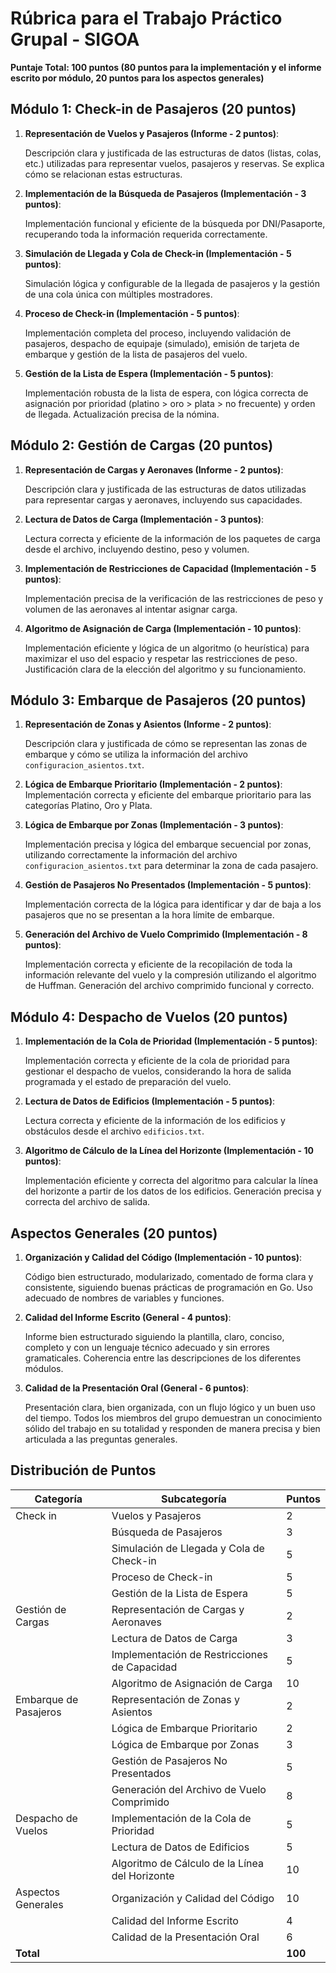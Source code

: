 # Rúbrica para el Trabajo Práctico Grupal - SIGOA

**Puntaje Total: 100 puntos (80 puntos para la implementación y el informe escrito por módulo, 20 puntos para los aspectos generales)**

## Módulo 1: Check-in de Pasajeros (20 puntos)

1.  **Representación de Vuelos y Pasajeros (Informe - 2 puntos)**:
   
      Descripción clara y justificada de las estructuras de datos (listas, colas, etc.) utilizadas para representar vuelos, pasajeros y reservas. Se explica cómo se relacionan estas estructuras.
    

2.  **Implementación de la Búsqueda de Pasajeros (Implementación - 3 puntos)**:
   
    Implementación funcional y eficiente de la búsqueda por DNI/Pasaporte, recuperando toda la información requerida correctamente.

3.  **Simulación de Llegada y Cola de Check-in (Implementación - 5 puntos)**:
    
    Simulación lógica y configurable de la llegada de pasajeros y la gestión de una cola única con múltiples mostradores.
    

4.  **Proceso de Check-in (Implementación - 5 puntos)**:
    
    Implementación completa del proceso, incluyendo validación de pasajeros, despacho de equipaje (simulado), emisión de tarjeta de embarque y gestión de la lista de pasajeros del vuelo.

5.  **Gestión de la Lista de Espera (Implementación - 5 puntos)**:
    
    Implementación robusta de la lista de espera, con lógica correcta de asignación por prioridad (platino > oro > plata > no frecuente) y orden de llegada. Actualización precisa de la nómina.

    
## Módulo 2: Gestión de Cargas (20 puntos)

1.  **Representación de Cargas y Aeronaves (Informe - 2 puntos)**:
    
    Descripción clara y justificada de las estructuras de datos utilizadas para representar cargas y aeronaves, incluyendo sus capacidades.
    
2.  **Lectura de Datos de Carga (Implementación - 3 puntos)**:
    
    Lectura correcta y eficiente de la información de los paquetes de carga desde el archivo, incluyendo destino, peso y volumen.
    
3.  **Implementación de Restricciones de Capacidad (Implementación - 5 puntos)**:
    
    Implementación precisa de la verificación de las restricciones de peso y volumen de las aeronaves al intentar asignar carga.

4.  **Algoritmo de Asignación de Carga (Implementación - 10 puntos)**:
    
    Implementación eficiente y lógica de un algoritmo (o heurística) para maximizar el uso del espacio y respetar las restricciones de peso. Justificación clara de la elección del algoritmo y su funcionamiento.
    
## Módulo 3: Embarque de Pasajeros (20 puntos)

1.  **Representación de Zonas y Asientos (Informe - 2 puntos)**:
    
    Descripción clara y justificada de cómo se representan las zonas de embarque y cómo se utiliza la información del archivo `configuracion_asientos.txt`.
    
2.  **Lógica de Embarque Prioritario (Implementación - 2 puntos)**:
    Implementación correcta y eficiente del embarque prioritario para las categorías Platino, Oro y Plata.
    
3.  **Lógica de Embarque por Zonas (Implementación - 3 puntos)**:
    
    Implementación precisa y lógica del embarque secuencial por zonas, utilizando correctamente la información del archivo `configuracion_asientos.txt` para determinar la zona de cada pasajero.

4.  **Gestión de Pasajeros No Presentados (Implementación - 5 puntos)**:
    
    Implementación correcta de la lógica para identificar y dar de baja a los pasajeros que no se presentan a la hora límite de embarque.


5.  **Generación del Archivo de Vuelo Comprimido (Implementación - 8 puntos)**:
    
    Implementación correcta y eficiente de la recopilación de toda la información relevante del vuelo y la compresión utilizando el algoritmo de Huffman. Generación del archivo comprimido funcional y correcto.
    
## Módulo 4: Despacho de Vuelos (20 puntos)

1.  **Implementación de la Cola de Prioridad (Implementación - 5 puntos)**:
    
    Implementación correcta y eficiente de la cola de prioridad para gestionar el despacho de vuelos, considerando la hora de salida programada y el estado de preparación del vuelo.
    
2.  **Lectura de Datos de Edificios (Implementación - 5 puntos)**:
    
    Lectura correcta y eficiente de la información de los edificios y obstáculos desde el archivo `edificios.txt`.
    
3.  **Algoritmo de Cálculo de la Línea del Horizonte (Implementación - 10 puntos)**:
    
    Implementación eficiente y correcta del algoritmo para calcular la línea del horizonte a partir de los datos de los edificios. Generación precisa y correcta del archivo de salida.
    
## Aspectos Generales (20 puntos)

1.  **Organización y Calidad del Código (Implementación - 10 puntos)**:
    
    Código bien estructurado, modularizado, comentado de forma clara y consistente, siguiendo buenas prácticas de programación en Go. Uso adecuado de nombres de variables y funciones.
    
2.  **Calidad del Informe Escrito (General - 4 puntos)**:
    
    Informe bien estructurado siguiendo la plantilla, claro, conciso, completo y con un lenguaje técnico adecuado y sin errores gramaticales. Coherencia entre las descripciones de los diferentes módulos.
    
3.  **Calidad de la Presentación Oral (General - 6 puntos)**:
   
    Presentación clara, bien organizada, con un flujo lógico y un buen uso del tiempo. Todos los miembros del grupo demuestran un conocimiento sólido del trabajo en su totalidad y responden de manera precisa y bien articulada a las preguntas generales.
    
## Distribución de Puntos
| **Categoría**                         | **Subcategoría**                               | **Puntos** |
|---------------------------------------|------------------------------------------------|------------|
| Check in                              | Vuelos y Pasajeros                             | 2          |
|                                       | Búsqueda de Pasajeros                          | 3          |
|                                       | Simulación de Llegada y Cola de Check-in       | 5          |
|                                       | Proceso de Check-in                            | 5          |
|                                       | Gestión de la Lista de Espera                  | 5          |
| Gestión de Cargas                     | Representación de Cargas y Aeronaves           | 2          |
|                                       | Lectura de Datos de Carga                      | 3          |
|                                       | Implementación de Restricciones de Capacidad   | 5          |
|                                       | Algoritmo de Asignación de Carga               | 10         |
| Embarque de Pasajeros                 | Representación de Zonas y Asientos             | 2          |
|                                       | Lógica de Embarque Prioritario                 | 2          |
|                                       | Lógica de Embarque por Zonas                   | 3          |
|                                       | Gestión de Pasajeros No Presentados            | 5          |
|                                       | Generación del Archivo de Vuelo Comprimido     | 8          |
| Despacho de Vuelos                    | Implementación de la Cola de Prioridad         | 5          |
|                                       | Lectura de Datos de Edificios                  | 5          |
|                                       | Algoritmo de Cálculo de la Línea del Horizonte | 10         |
| Aspectos Generales                    | Organización y Calidad del Código              | 10         |
|                                       | Calidad del Informe Escrito                    | 4          |
|                                       | Calidad de la Presentación Oral                | 6          |
| **Total**                             |                                                | **100**     |